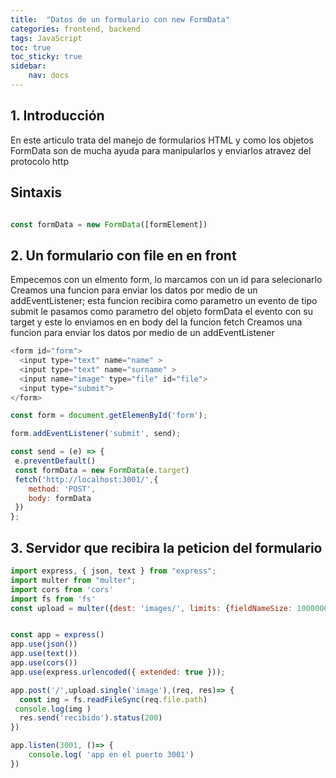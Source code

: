 ```yaml
---
title:  "Datos de un formulario con new FormData"
categories: frontend, backend 
tags: JavaScript
toc: true
toc_sticky: true
sidebar:
    nav: docs
---
```


## 1. Introducción

En este articulo trata del manejo de formularios HTML y como los objetos FormData son de mucha ayuda para manipularlos y enviarlos atravez del protocolo http
 
## Sintaxis

```js

const formData = new FormData([formElement])

```
## 2. Un formulario con file en en front
 Empecemos con un elmento form, lo marcamos con un id para selecionarlo
 Creamos una funcion para enviar los datos por medio de un addEventListener; esta funcion recibira como parametro un evento de tipo submit le pasamos como parametro del objeto formData el evento con su target y este lo enviamos en en body del la funcion fetch
 Creamos una funcion para enviar los datos por medio de un addEventListener
```js
<form id="form">
  <input type="text" name="name" >
  <input type="text" name="surname" >
  <input name="image" type="file" id="file">
  <input type="submit">
</form>

const form = document.getElemenById('form');

form.addEventListener('submit', send);

const send = (e) => {
 e.preventDefault()
 const formData = new FormData(e.target)
 fetch('http://localhost:3001/',{
    method: 'POST',
    body: formData
 })
};

```

## 3. Servidor que recibira la peticion del formulario

```js
import express, { json, text } from "express";
import multer from "multer";
import cors from 'cors'
import fs from 'fs'
const upload = multer({dest: 'images/', limits: {fieldNameSize: 10000000} })


const app = express()
app.use(json())
app.use(text())
app.use(cors())
app.use(express.urlencoded({ extended: true }));

app.post('/',upload.single('image'),(req, res)=> {
  const img = fs.readFileSync(req.file.path)
 console.log(img )
  res.send('recibido').status(200)
})

app.listen(3001, ()=> {
    console.log( 'app en el puerto 3001')
})
```
 

